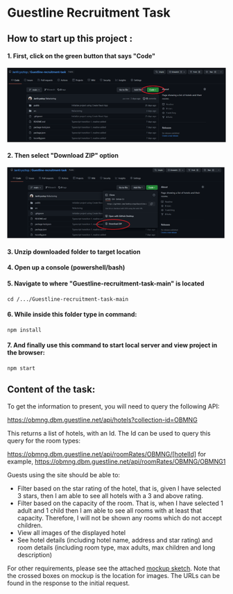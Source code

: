 # Guestline Recruitment Task

## How to start up this project :

#### 1. First, click on the green button that says "Code"

<img src='./public/1.png' width='1200'>

#### 2. Then select "Download ZIP" option

<img src='./public/2.png' width='1200'>

#### 3. Unzip downloaded folder to target location

#### 4. Open up a console (powershell/bash)

#### 5. Navigate to where "Guestline-recruitment-task-main" is located

    cd /.../Guestline-recruitment-task-main

#### 6. While inside this folder type in command:

    npm install

#### 7. And finally use this command to start local server and view project in the browser:

    npm start

## Content of the task:

To get the information to present, you will need to query the following API:

https://obmng.dbm.guestline.net/api/hotels?collection-id=OBMNG

This returns a list of hotels, with an Id. The Id can be used to query this query for the room types:

https://obmng.dbm.guestline.net/api/roomRates/OBMNG/[hotelId] for example, https://obmng.dbm.guestline.net/api/roomRates/OBMNG/OBMNG1

Guests using the site should be able to:

- Filter based on the star rating of the hotel, that is, given I have selected 3 stars, then I am able to see all hotels with a 3 and above rating.
- Filter based on the capacity of the room. That is, when I have selected 1 adult and 1 child then I am able to see all rooms with at least that capacity. Therefore, I will not be shown any rooms which do not accept children.
- View all images of the displayed hotel
- See hotel details (including hotel name, address and star rating) and room details (including room type, max adults, max children and long description)

For other requirements, please see the attached [mockup sketch](https://gxpservicesstagestorage.blob.core.windows.net/hotelpagecodetest/9SYKaPm4q85GqTZzno7AT3.png). Note that the crossed boxes on mockup is the location for images. The URLs can be found in the response to the initial request.
